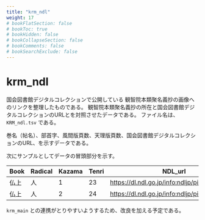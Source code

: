 ```yaml
---
title: "krm_ndl"
weight: 17
# bookFlatSection: false
# bookToc: true
# bookHidden: false
# bookCollapseSection: false
# bookComments: false
# bookSearchExclude: false
---
```

# krm_ndl

国会図書館デジタルコレクションで公開している
観智院本類聚名義抄の画像へのリンクを整理したものである。
観智院本類聚名義抄の所在と国会図書館デジタルコレクションのURLとを対照させたデータである。
ファイル名は、`KRM_ndl.tsv` である。


巻名（帖名）、部首字、風間版頁数、天理版頁数、国会図書館デジタルコレクションのURL、を示すデータである。

次にサンプルとしてデータの冒頭部分を示す。

| Book | Radical | Kazama | Tenri | NDL_url                                       |
|------|---------|--------|-------|-----------------------------------------------|
| 仏上   | 人       | 1      | 23    | https://dl.ndl.go.jp/info:ndljp/pid/2586891/6 |
| 仏上   | 人       | 2      | 24    | https://dl.ndl.go.jp/info:ndljp/pid/2586891/7 |


`krm_main` との連携がとりやすいようするため、改良を加える予定である。


